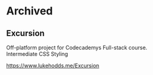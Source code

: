 # Archived

## Excursion
Off-platform project for Codecademys Full-stack course.<br>
Intermediate CSS Styling

https://www.lukehodds.me/Excursion
